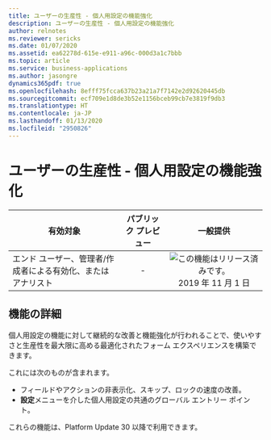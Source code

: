 ```yaml
---
title: ユーザーの生産性 - 個人用設定の機能強化
description: ユーザーの生産性 - 個人用設定の機能強化
author: relnotes
ms.reviewer: sericks
ms.date: 01/07/2020
ms.assetid: ea62278d-615e-e911-a96c-000d3a1c7bbb
ms.topic: article
ms.service: business-applications
ms.author: jasongre
dynamics365pdf: true
ms.openlocfilehash: 8efff75fcca637b23a21a7f7142e2d92620445db
ms.sourcegitcommit: ecf709e1d8de3b52e1156bceb99cb7e3819f9db3
ms.translationtype: HT
ms.contentlocale: ja-JP
ms.lasthandoff: 01/13/2020
ms.locfileid: "2950826"
---
```

# <a name="user-productivity--personalization-enhancements"></a>ユーザーの生産性 - 個人用設定の機能強化


| 有効対象    |  パブリック プレビュー | 一般提供 | 
| ---------- | :----------: |:----------: |
|エンド ユーザー、管理者/作成者による有効化、またはアナリスト|-| ![この機能はリリース済みです。](/dynamics365-release-plan/media/green-checkmark.png "この機能はリリース済みです。") 2019 年 11 月 1 日|






## <a name="feature-details"></a>機能の詳細
<!--feature detail start -->
個人用設定の機能に対して継続的な改善と機能強化が行われることで、使いやすさと生産性を最大限に高める最適化されたフォーム エクスペリエンスを構築できます。 

これには次のものが含まれます。 

-  フィールドやアクションの非表示化、スキップ、ロックの速度の改善。 
-  **設定**メニューを介した個人用設定の共通のグローバル エントリー ポイント。

これらの機能は、Platform Update 30 以降で利用できます。
<!--feature detail end -->









